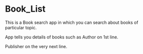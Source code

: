 # Book_List
This is a Book search app in which you can search about books  of particular topic.

App tells you details of books such as Author on 1st line.

Publisher on the very next line.
